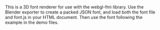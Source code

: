 This is a 3D font renderer for use with the webgl-fmi library.
Use the Blender exporter to create a packed JSON font, and load both the
font file and font.js in your HTML document. Then use the font following the
example in the demo files.
